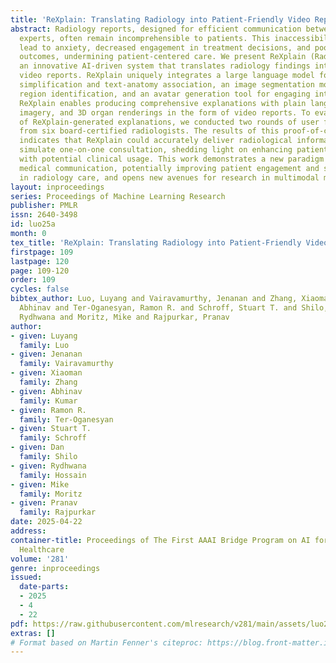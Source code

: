 ```yaml
---
title: 'ReXplain: Translating Radiology into Patient-Friendly Video Reports'
abstract: Radiology reports, designed for efficient communication between medical
  experts, often remain incomprehensible to patients. This inaccessibility could potentially
  lead to anxiety, decreased engagement in treatment decisions, and poorer health
  outcomes, undermining patient-centered care. We present ReXplain (Radiology eXplanation),
  an innovative AI-driven system that translates radiology findings into patient-friendly
  video reports. ReXplain uniquely integrates a large language model for medical text
  simplification and text-anatomy association, an image segmentation model for anatomical
  region identification, and an avatar generation tool for engaging interface visualization.
  ReXplain enables producing comprehensive explanations with plain language, highlighted
  imagery, and 3D organ renderings in the form of video reports. To evaluate the utility
  of ReXplain-generated explanations, we conducted two rounds of user feedback collection
  from six board-certified radiologists. The results of this proof-of-concept study
  indicates that ReXplain could accurately deliver radiological information and effectively
  simulate one-on-one consultation, shedding light on enhancing patient-centered radiology
  with potential clinical usage. This work demonstrates a new paradigm in AI-assisted
  medical communication, potentially improving patient engagement and satisfaction
  in radiology care, and opens new avenues for research in multimodal medical communication.
layout: inproceedings
series: Proceedings of Machine Learning Research
publisher: PMLR
issn: 2640-3498
id: luo25a
month: 0
tex_title: 'ReXplain: Translating Radiology into Patient-Friendly Video Reports'
firstpage: 109
lastpage: 120
page: 109-120
order: 109
cycles: false
bibtex_author: Luo, Luyang and Vairavamurthy, Jenanan and Zhang, Xiaoman and Kumar,
  Abhinav and Ter-Oganesyan, Ramon R. and Schroff, Stuart T. and Shilo, Dan and Hossain,
  Rydhwana and Moritz, Mike and Rajpurkar, Pranav
author:
- given: Luyang
  family: Luo
- given: Jenanan
  family: Vairavamurthy
- given: Xiaoman
  family: Zhang
- given: Abhinav
  family: Kumar
- given: Ramon R.
  family: Ter-Oganesyan
- given: Stuart T.
  family: Schroff
- given: Dan
  family: Shilo
- given: Rydhwana
  family: Hossain
- given: Mike
  family: Moritz
- given: Pranav
  family: Rajpurkar
date: 2025-04-22
address:
container-title: Proceedings of The First AAAI Bridge Program on AI for Medicine and
  Healthcare
volume: '281'
genre: inproceedings
issued:
  date-parts:
  - 2025
  - 4
  - 22
pdf: https://raw.githubusercontent.com/mlresearch/v281/main/assets/luo25a/luo25a.pdf
extras: []
# Format based on Martin Fenner's citeproc: https://blog.front-matter.io/posts/citeproc-yaml-for-bibliographies/
---
```

